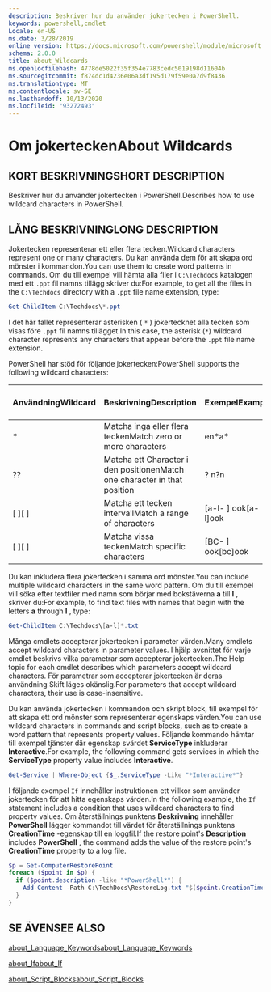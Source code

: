 ```yaml
---
description: Beskriver hur du använder jokertecken i PowerShell.
keywords: powershell,cmdlet
Locale: en-US
ms.date: 3/28/2019
online version: https://docs.microsoft.com/powershell/module/microsoft.powershell.core/about/about_wildcards?view=powershell-7.1&WT.mc_id=ps-gethelp
schema: 2.0.0
title: about_Wildcards
ms.openlocfilehash: 4778de5022f35f354e7783cedc5019198d11604b
ms.sourcegitcommit: f874dc1d4236e06a3df195d179f59e0a7d9f8436
ms.translationtype: MT
ms.contentlocale: sv-SE
ms.lasthandoff: 10/13/2020
ms.locfileid: "93272493"
---
```

# <a name="about-wildcards"></a><span data-ttu-id="84419-104">Om jokertecken</span><span class="sxs-lookup"><span data-stu-id="84419-104">About Wildcards</span></span>

## <a name="short-description"></a><span data-ttu-id="84419-105">KORT BESKRIVNING</span><span class="sxs-lookup"><span data-stu-id="84419-105">SHORT DESCRIPTION</span></span>

<span data-ttu-id="84419-106">Beskriver hur du använder jokertecken i PowerShell.</span><span class="sxs-lookup"><span data-stu-id="84419-106">Describes how to use wildcard characters in PowerShell.</span></span>

## <a name="long-description"></a><span data-ttu-id="84419-107">LÅNG BESKRIVNING</span><span class="sxs-lookup"><span data-stu-id="84419-107">LONG DESCRIPTION</span></span>

<span data-ttu-id="84419-108">Jokertecken representerar ett eller flera tecken.</span><span class="sxs-lookup"><span data-stu-id="84419-108">Wildcard characters represent one or many characters.</span></span> <span data-ttu-id="84419-109">Du kan använda dem för att skapa ord mönster i kommandon.</span><span class="sxs-lookup"><span data-stu-id="84419-109">You can use them to create word patterns in commands.</span></span> <span data-ttu-id="84419-110">Om du till exempel vill hämta alla filer i `C:\Techdocs` katalogen med ett `.ppt` fil namns tillägg skriver du:</span><span class="sxs-lookup"><span data-stu-id="84419-110">For example, to get all the files in the `C:\Techdocs` directory with a `.ppt` file name extension, type:</span></span>

```powershell
Get-ChildItem C:\Techdocs\*.ppt
```

<span data-ttu-id="84419-111">I det här fallet representerar asterisken ( `*` ) jokertecknet alla tecken som visas före `.ppt` fil namns tillägget.</span><span class="sxs-lookup"><span data-stu-id="84419-111">In this case, the asterisk (`*`) wildcard character represents any characters that appear before the `.ppt` file name extension.</span></span>

<span data-ttu-id="84419-112">PowerShell har stöd för följande jokertecken:</span><span class="sxs-lookup"><span data-stu-id="84419-112">PowerShell supports the following wildcard characters:</span></span>

|<span data-ttu-id="84419-113">Användning</span><span class="sxs-lookup"><span data-stu-id="84419-113">Wildcard</span></span>|<span data-ttu-id="84419-114">Beskrivning</span><span class="sxs-lookup"><span data-stu-id="84419-114">Description</span></span>               |<span data-ttu-id="84419-115">Exempel</span><span class="sxs-lookup"><span data-stu-id="84419-115">Example</span></span> |<span data-ttu-id="84419-116">Matchning</span><span class="sxs-lookup"><span data-stu-id="84419-116">Match</span></span>        |<span data-ttu-id="84419-117">Ingen matchning</span><span class="sxs-lookup"><span data-stu-id="84419-117">No Match</span></span>|
|--------|--------------------------|--------|-------------|--------|
|\*      |<span data-ttu-id="84419-118">Matcha inga eller flera tecken</span><span class="sxs-lookup"><span data-stu-id="84419-118">Match zero or more characters</span></span> | <span data-ttu-id="84419-119">en\*</span><span class="sxs-lookup"><span data-stu-id="84419-119">a\*</span></span>  | <span data-ttu-id="84419-120">aA, AG, Apple</span><span class="sxs-lookup"><span data-stu-id="84419-120">aA, ag, Apple</span></span> | <span data-ttu-id="84419-121">banan</span><span class="sxs-lookup"><span data-stu-id="84419-121">banana</span></span> |
|<span data-ttu-id="84419-122">?</span><span class="sxs-lookup"><span data-stu-id="84419-122">?</span></span>       |<span data-ttu-id="84419-123">Matcha ett Character i den positionen</span><span class="sxs-lookup"><span data-stu-id="84419-123">Match one character in that position</span></span> | <span data-ttu-id="84419-124">? n</span><span class="sxs-lookup"><span data-stu-id="84419-124">?n</span></span> | <span data-ttu-id="84419-125">en, i, på</span><span class="sxs-lookup"><span data-stu-id="84419-125">an, in, on</span></span> | <span data-ttu-id="84419-126">kördes</span><span class="sxs-lookup"><span data-stu-id="84419-126">ran</span></span> |
|<span data-ttu-id="84419-127">\[ \]</span><span class="sxs-lookup"><span data-stu-id="84419-127">\[ \]</span></span>   |<span data-ttu-id="84419-128">Matcha ett tecken intervall</span><span class="sxs-lookup"><span data-stu-id="84419-128">Match a range of characters</span></span> | <span data-ttu-id="84419-129">\[a-l- \] ook</span><span class="sxs-lookup"><span data-stu-id="84419-129">\[a-l\]ook</span></span> | <span data-ttu-id="84419-130">bok, Cook, utseende</span><span class="sxs-lookup"><span data-stu-id="84419-130">book, cook, look</span></span> | <span data-ttu-id="84419-131">skrev</span><span class="sxs-lookup"><span data-stu-id="84419-131">took</span></span> |
|<span data-ttu-id="84419-132">\[ \]</span><span class="sxs-lookup"><span data-stu-id="84419-132">\[ \]</span></span>   |<span data-ttu-id="84419-133">Matcha vissa tecken</span><span class="sxs-lookup"><span data-stu-id="84419-133">Match specific characters</span></span> | <span data-ttu-id="84419-134">\[BC- \] ook</span><span class="sxs-lookup"><span data-stu-id="84419-134">\[bc\]ook</span></span> | <span data-ttu-id="84419-135">bok, Cook</span><span class="sxs-lookup"><span data-stu-id="84419-135">book, cook</span></span> | <span data-ttu-id="84419-136">uttryckt</span><span class="sxs-lookup"><span data-stu-id="84419-136">hook</span></span> |

<span data-ttu-id="84419-137">Du kan inkludera flera jokertecken i samma ord mönster.</span><span class="sxs-lookup"><span data-stu-id="84419-137">You can include multiple wildcard characters in the same word pattern.</span></span> <span data-ttu-id="84419-138">Om du till exempel vill söka efter textfiler med namn som börjar med bokstäverna **a** till **l** , skriver du:</span><span class="sxs-lookup"><span data-stu-id="84419-138">For example, to find text files with names that begin with the letters **a** through **l** , type:</span></span>

```powershell
Get-ChildItem C:\Techdocs\[a-l]*.txt
```

<span data-ttu-id="84419-139">Många cmdlets accepterar jokertecken i parameter värden.</span><span class="sxs-lookup"><span data-stu-id="84419-139">Many cmdlets accept wildcard characters in parameter values.</span></span> <span data-ttu-id="84419-140">I hjälp avsnittet för varje cmdlet beskrivs vilka parametrar som accepterar jokertecken.</span><span class="sxs-lookup"><span data-stu-id="84419-140">The Help topic for each cmdlet describes which parameters accept wildcard characters.</span></span> <span data-ttu-id="84419-141">För parametrar som accepterar jokertecken är deras användning Skift läges okänslig.</span><span class="sxs-lookup"><span data-stu-id="84419-141">For parameters that accept wildcard characters, their use is case-insensitive.</span></span>

<span data-ttu-id="84419-142">Du kan använda jokertecken i kommandon och skript block, till exempel för att skapa ett ord mönster som representerar egenskaps värden.</span><span class="sxs-lookup"><span data-stu-id="84419-142">You can use wildcard characters in commands and script blocks, such as to create a word pattern that represents property values.</span></span> <span data-ttu-id="84419-143">Följande kommando hämtar till exempel tjänster där egenskap svärdet **ServiceType** inkluderar **Interactive**.</span><span class="sxs-lookup"><span data-stu-id="84419-143">For example, the following command gets services in which the **ServiceType** property value includes **Interactive**.</span></span>

```powershell
Get-Service | Where-Object {$_.ServiceType -Like "*Interactive*"}
```

<span data-ttu-id="84419-144">I följande exempel `If` innehåller instruktionen ett villkor som använder jokertecken för att hitta egenskaps värden.</span><span class="sxs-lookup"><span data-stu-id="84419-144">In the following example, the `If` statement includes a condition that uses wildcard characters to find property values.</span></span> <span data-ttu-id="84419-145">Om återställnings punktens **Beskrivning** innehåller **PowerShell** lägger kommandot till värdet för återställnings punktens **CreationTime** -egenskap till en loggfil.</span><span class="sxs-lookup"><span data-stu-id="84419-145">If the restore point's **Description** includes **PowerShell** , the command adds the value of the restore point's **CreationTime** property to a log file.</span></span>

```powershell
$p = Get-ComputerRestorePoint
foreach ($point in $p) {
  if ($point.description -like "*PowerShell*") {
    Add-Content -Path C:\TechDocs\RestoreLog.txt "$($point.CreationTime)"
  }
}
```

## <a name="see-also"></a><span data-ttu-id="84419-146">SE ÄVEN</span><span class="sxs-lookup"><span data-stu-id="84419-146">SEE ALSO</span></span>

[<span data-ttu-id="84419-147">about_Language_Keywords</span><span class="sxs-lookup"><span data-stu-id="84419-147">about_Language_Keywords</span></span>](about_Language_Keywords.md)

[<span data-ttu-id="84419-148">about_If</span><span class="sxs-lookup"><span data-stu-id="84419-148">about_If</span></span>](about_If.md)

[<span data-ttu-id="84419-149">about_Script_Blocks</span><span class="sxs-lookup"><span data-stu-id="84419-149">about_Script_Blocks</span></span>](about_Script_Blocks.md)

